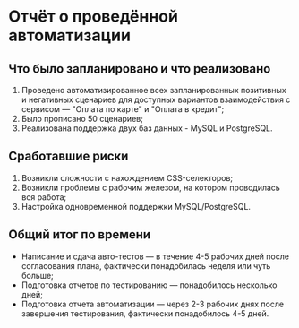 # Отчёт о проведённой автоматизации

## Что было запланировано и что реализовано

1. Проведено автоматизированное всех запланированных позитивных и негативных сценариев для доступных вариантов взаимодействия с сервисом — "Оплата по карте" и "Оплата в кредит";
2. Было прописано 50 сценариев;
3. Реализована поддержка двух баз данных - MySQL и PostgreSQL.

## Сработавшие риски

1. Возникли сложности с нахождением CSS-селекторов;
2. Возникли проблемы с рабочим железом, на котором проводилась вся работа;
3. Настройка одновременной поддержки MySQL/PostgreSQL.

## Общий итог по времени

* Написание и сдача авто-тестов — в течение 4-5 рабочих дней после согласования плана, фактически понадобилась неделя или чуть больше;
* Подготовка отчетов по тестированию — понадобилось несколько дней;
* Подготовка отчета автоматизации — через 2-3 рабочих днях после завершения тестирования, фактически понадобилось 4-5 дней.
